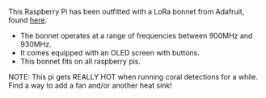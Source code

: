 This Raspberry Pi has been outfitted with a LoRa bonnet from Adafruit, found [here](https://www.adafruit.com/product/4074).
  * The bonnet operates at a range of frequencies between 900MHz and 930MHz.
  * It comes equipped with an OLED screen with buttons.
  * This bonnet fits on all raspberry pis.

NOTE: This pi gets REALLY HOT when running coral detections for a while.
Find a way to add a fan and/or another heat sink!
